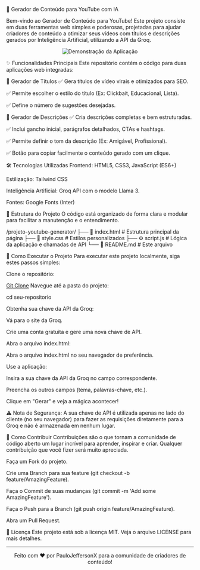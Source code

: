 🚀 Gerador de Conteúdo para YouTube com IA
<div align="center">

</div>

Bem-vindo ao Gerador de Conteúdo para YouTube! Este projeto consiste em duas ferramentas web simples e poderosas, projetadas para ajudar criadores de conteúdo a otimizar seus vídeos com títulos e descrições gerados por Inteligência Artificial, utilizando a API da Groq.

<p align="center">
<img src="https://www.google.com/search?q=https://placehold.co/800x450/1f2937/ffffff%3Ftext%3DDemonstra%25C3%25A7%25C3%25A3o%2Bda%2BApp" alt="Demonstração da Aplicação">
</p>

✨ Funcionalidades Principais
Este repositório contém o código para duas aplicações web integradas:

📝 Gerador de Títulos
✅ Gera títulos de vídeo virais e otimizados para SEO.

✅ Permite escolher o estilo do título (Ex: Clickbait, Educacional, Lista).

✅ Define o número de sugestões desejadas.

📖 Gerador de Descrições
✅ Cria descrições completas e bem estruturadas.

✅ Inclui gancho inicial, parágrafos detalhados, CTAs e hashtags.

✅ Permite definir o tom da descrição (Ex: Amigável, Profissional).

✅ Botão para copiar facilmente o conteúdo gerado com um clique.

🛠️ Tecnologias Utilizadas
Frontend: HTML5, CSS3, JavaScript (ES6+)

Estilização: Tailwind CSS

Inteligência Artificial: Groq API com o modelo Llama 3.

Fontes: Google Fonts (Inter)

📂 Estrutura do Projeto
O código está organizado de forma clara e modular para facilitar a manutenção e o entendimento.

/projeto-youtube-generator/
├── 📄 index.html      # Estrutura principal da página
├── 🎨 style.css       # Estilos personalizados
├── ⚙️ script.js       # Lógica da aplicação e chamadas de API
└── 📖 README.md       # Este arquivo

🚀 Como Executar o Projeto
Para executar este projeto localmente, siga estes passos simples:

Clone o repositório:

[Git Clone](https://github.com/PauloJeffersonX/projetoyoutube.git)
Navegue até a pasta do projeto:

cd seu-repositorio

Obtenha sua chave da API da Groq:

Vá para o site da Groq.

Crie uma conta gratuita e gere uma nova chave de API.

Abra o arquivo index.html:

Abra o arquivo index.html no seu navegador de preferência.

Use a aplicação:

Insira a sua chave da API da Groq no campo correspondente.

Preencha os outros campos (tema, palavras-chave, etc.).

Clique em "Gerar" e veja a mágica acontecer!

⚠️ Nota de Segurança: A sua chave de API é utilizada apenas no lado do cliente (no seu navegador) para fazer as requisições diretamente para a Groq e não é armazenada em nenhum lugar.

🤝 Como Contribuir
Contribuições são o que tornam a comunidade de código aberto um lugar incrível para aprender, inspirar e criar. Qualquer contribuição que você fizer será muito apreciada.

Faça um Fork do projeto.

Crie uma Branch para sua feature (git checkout -b feature/AmazingFeature).

Faça o Commit de suas mudanças (git commit -m 'Add some AmazingFeature').

Faça o Push para a Branch (git push origin feature/AmazingFeature).

Abra um Pull Request.

📄 Licença
Este projeto está sob a licença MIT. Veja o arquivo LICENSE para mais detalhes.

<hr>

<p align="center">
Feito com ❤️ por PauloJeffersonX para a comunidade de criadores de conteúdo!
</p>
